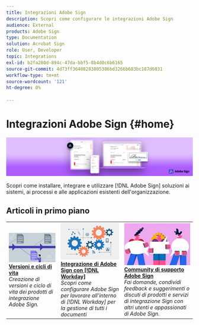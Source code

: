 ```yaml
---
title: Integrazioni Adobe Sign
description: Scopri come configurare le integrazioni Adobe Sign
audience: External
products: Adobe Sign
type: Documentation
solution: Acrobat Sign
role: User, Developer
topic: Integrations
exl-id: b2fa280d-894c-47da-bbf5-8b4d0c6b6165
source-git-commit: 4d73ff36408283805386bd3266b683bc187d6031
workflow-type: tm+mt
source-wordcount: '121'
ht-degree: 0%

---
```


# Integrazioni Adobe Sign {#home}

![banner](images/sign-banner.png)

Scopri come installare, integrare e utilizzare [!DNL Adobe Sign] soluzioni ai sistemi, ai processi e alle applicazioni esistenti dell&#39;organizzazione.

## Articoli in primo piano

<table style="table-layout:fixed">
<tr>
  <td>
    <a href="versions.md">
    <img alt="Piombo" src="images/versions.png"/>
    </a>
    <div>
    <a href="versions.md"><strong>Versioni e cicli di vita</strong></a>
    </div>
    <em>Creazione di versioni e ciclo di vita dei prodotti di integrazione Adobe Sign.</em>
    <br>
  </td>
  <td>
    <a href="workday/tutorial-video.md">
    <img alt="Integrazione di Adobe Sign con [!DNL Workday]" src="images/wd-integration.png"/>
    </a>
    <div>
    <a href="workday/tutorial-video.md"><strong>Integrazione di Adobe Sign con [!DNL Workday]</strong></a>
    </div>
    <em>Scopri come configurare Adobe Sign per lavorare all’interno di [!DNL Workday] per la gestione di tutti i documenti</em>
  </td>
  <td>
    <a href="https://community.adobe.com/t5/adobe-sign/bd-p/adobe-sign?page=1&amp;sort=latest_replies&amp;filter=all">
    <img alt="Community di supporto Adobe Sign" src="images/sign-forum.png"/>
    </a>
    <div>
    <a href="https://community.adobe.com/t5/adobe-sign/bd-p/adobe-sign?page=1&amp;sort=latest_replies&amp;filter=all"><strong>Community di supporto Adobe Sign</strong></a>
    </div>
    <em>Fai domande, condividi feedback e suggerimenti o discuti di prodotti e servizi di integrazione Sign con altri utenti e appassionati di Adobe Sign.</em>
    <br>
  </td>
</tr>
</table>
